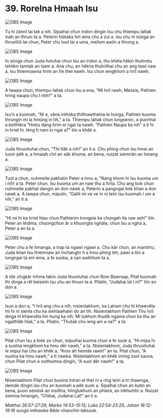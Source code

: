 # 39. Rorelna Hmaah Isu

![OBS Image](https://cdn.door43.org/obs/jpg/360px/obs-en-39-01.jpg)

Tu hi zânril lai tak a nih. Sipaihai chun indon dingin Isu chu thiempu laltak inah an thruoi ta a. Peterin hlataka hin ama chu a zui a. Isu chu in sûnga an thruoilût lai chun, Peter chu tuol lai a uma, meilum awiin a thrung a.

![OBS Image](https://cdn.door43.org/obs/jpg/360px/obs-en-39-02.jpg)

In sûnga chun Juda hotuhai chun Isu an indon a, thu khêla hêkin thuhretu tehlêm tamtak an siem a. Ana chu, an hêkna thuhrilhai chu an ang tawl naw a, Isu thiemnawna hrim an fie thei nawh. Isu chun iengkhom a hril nawh.

![OBS Image](https://cdn.door43.org/obs/jpg/360px/obs-en-39-03.jpg)

A tawpa chun, thiempu laltak chun Isu a ena, “Mi hril rawh, Messia, Pathien hring naupa chu I nîm?” a ta.

![OBS Image](https://cdn.door43.org/obs/jpg/360px/obs-en-39-04.jpg)

Isu’n a kuomah, “Ni e, vâna inthoka thilthawtheina le hunga, Pathien kuoma thrungin mi la hmûng in tih,” a ta. Thiempu laltak chun lungsenin, a puonhai a keithlêra “Hretu dang hrim ei ngai ta nawh. “Pathien Naupa ka nih” a ti hi in hriet hi. Ieng ti nam in ngai a?” tiin a khêk a.

![OBS Image](https://cdn.door43.org/obs/jpg/360px/obs-en-39-05.jpg)

Juda thruoituhai chun, “Thi tlâk a nih!” an ti a. Chu phing chun Isu hmai an tuom pêk a, a hmaiah chil an sâk khuma, an bena, nuizat siemnân an hmang a.

![OBS Image](https://cdn.door43.org/obs/jpg/360px/obs-en-39-06.jpg)

Tuol a chun, nuhmeite pakhatin Peter a hmu a, “Nang khom hi Isu kuoma um i nih! a ta. Peter chun, Isu kuoma um an naw thu a hrila. Chu ang bok chun nuhmeite pakhat dangin an don nawk a, Peterin a pangngai bok khan a don nawk a. A tawpa chun, mipuiin, “Galili mi ve ve in ni leiin Isu kuomah I um a nih,” an ti a.

![OBS Image](https://cdn.door43.org/obs/jpg/360px/obs-en-39-07.jpg)

“Hi mi hi ka hriet hlau chun Pathienin trongsie ka chungah tla raw seh!” tiin Peter an khâma, chuongchun âr a khuongta nghâla, chun Isu a ngha a, Peter a en ta a.

![OBS Image](https://cdn.door43.org/obs/jpg/360px/obs-en-39-08.jpg)

Peter chu a fe hmanga, a trap ta ngawi ngawi a. Chu kâr chun, an mantirtu, Juda khan Isu thiemnaw an inchangtir ti a hmu phing leh, pawi a tiin a lungngai ta em ema, a fe suoka, a van awkhlum ta a.

![OBS Image](https://cdn.door43.org/obs/jpg/360px/obs-en-39-09.jpg)

A tûk zîngkâr inhma takin Juda thuoituhai chun Rom Bawrsap, Pilat kuomah thi dinga a rêl beiseiin isu chu an thruoi ta a. Pilatin, “Judahai lal I ni?” tiin an don a.

![OBS Image](https://cdn.door43.org/obs/jpg/360px/obs-en-39-10.jpg)

Isun a don a, “I hril ang chu a nih, nisienlakhom, ka Lalram chu hi khawvêla mi hi ni sienla chu ka siehlawhaiin do an tih. Nisienlakhom Pathien Thu hril dinga hi khawvêla hin hung ka nih. Mi tukhom thudik ngaina chun ka thu an ngaithlâk hlak,” a ta. Pilatin, “Thutak chu ieng am a na?” a ta.

![OBS Image](https://cdn.door43.org/obs/jpg/360px/obs-en-39-11.jpg)

Pilat chun Isu a biek zo chun, mipuihai kuoma chun a fe suok a, “Hi mipa hi a suolna iengkhom ka hmu dêr nawh,” a ta. Nisienlakhom, Juda thruoituhai le mipui hai chu an khêk a, “Kros ah hemde rawh!” an ta. Pilat chun, “A suolna ka hmu nawh,” a ti nawka. Nisienlakhom an khêk inring zuol sauva, chun Pilat chun a voithumna dingin, “A suol dêr nawh!” a ta.

![OBS Image](https://cdn.door43.org/obs/jpg/360px/obs-en-39-12.jpg)

Nisienlakhom Pilat chun buoina intran el thei ni a ring leiin a tri thawnga, demde dingin isu chu an kuomah a pêk suok a. Sipaihai chun an kutin an bena, puon senduk an insiltira, hlinglukhum an phiera, an inkhumtir a. Nuizat siemna hmangin, “Chibai, Judahai Lal!” an ti a.

_Matthai 26:57-27:26; Marka 14:53-15:15; Luka 22:54-23:25; Johan 18:12-19:16 sunga inthawka Bible chanchin laksuok._